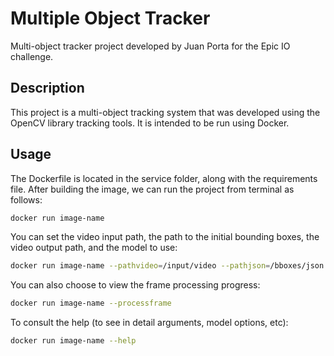 # Multiple Object Tracker

Multi-object tracker project developed by Juan Porta for the Epic IO challenge.

## Description

This project is a multi-object tracking system that was developed using the OpenCV library tracking tools. It is intended to be run using Docker.

## Usage

The Dockerfile is located in the service folder, along with the requirements file. After building the image, we can run the project from terminal as follows:

```bash
docker run image-name
```

You can set the video input path, the path to the initial bounding boxes, the video output path, and the model to use:

```bash
docker run image-name --pathvideo=/input/video --pathjson=/bboxes/json --output=/output/video --trackmodel='csrt'
```

You can also choose to view the frame processing progress:

```bash
docker run image-name --processframe
```

To consult the help (to see in detail arguments, model options, etc):

```bash
docker run image-name --help
```
